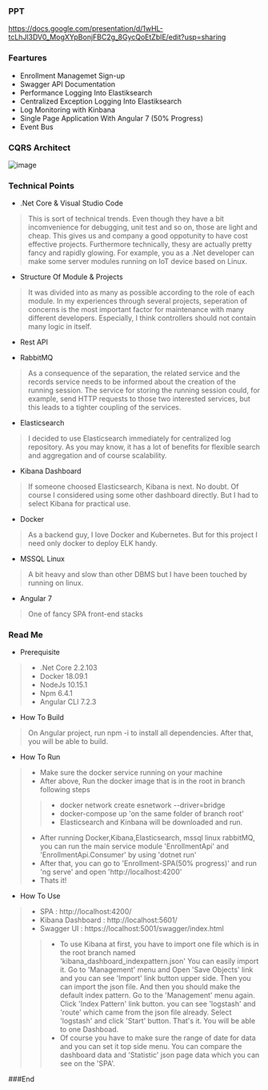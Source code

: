 

### PPT

https://docs.google.com/presentation/d/1wHL-tcLhJl3DV0_MogXYpBonjFBC2g_8GycQoEtZblE/edit?usp=sharing


### Feartures

- Enrollment Managemet Sign-up
- Swagger API Documentation
- Performance Logging Into Elastiksearch
- Centralized Exception Logging Into Elastiksearch 
- Log Monitoring with Kinbana
- Single Page Application With Angular 7 (50% Progress)
- Event Bus

### CQRS Architect
![image](https://drive.google.com/uc?export=view&id=1tnToN4C3DzzjWAOVI4WA26qM-fVWi-FO)


### Technical Points
- .Net Core & Visual Studio Code
>This is sort of technical trends. 
>Even though they have a bit incomvenience for debugging, unit test and so on, those are light and cheap. 
>This gives us and company a good oppotunity to have cost effective projects. 
>Furthermore technically, thesy are actually pretty fancy and rapidly glowing. 
>For example, you as a .Net developer can make some server modules running on IoT device based on Linux.

- Structure Of Module & Projects
>It was divided into as many as possible according to the role of each module. 
>In my experiences through several projects, seperation of concerns is the most important factor for maintenance with many different developers. Especially, I think controllers should not contain many logic in itself.

- Rest API

- RabbitMQ
>As a consequence of the separation, the related service and the records service needs to be informed about the creation of the running session. The service for storing the running session could, for example, send HTTP requests to those two interested services, but this leads to a tighter coupling of the services.

- Elasticsearch
>I decided to use Elasticsearch immediately for centralized log repository.
>As you may know, it has a lot of benefits for flexible search and aggregation and of course scalability. 

- Kibana Dashboard
>If someone choosed Elasticsearch, Kibana is next. No doubt. 
>Of course I considered using some other dashboard directly. But I had to select Kibana for practical use.

- Docker
>As a backend guy, I love Docker and Kubernetes.
>But for this project I need only docker to deploy ELK handy.

- MSSQL Linux
>A bit heavy and slow than other DBMS but I have been touched by running on linux.

- Angular 7
>One of fancy SPA front-end stacks



### Read Me
- Prerequisite
> - .Net Core 2.2.103
> - Docker 18.09.1
> - NodeJs 10.15.1
> - Npm 6.4.1
> - Angular CLI 7.2.3 

- How To Build
> On Angular project, run npm -i to install all dependencies.
> After that, you will be able to build.

- How To Run
> - Make sure the docker service running on your machine 
> - After above, Run the docker image that is in the root in branch following steps
>> - docker network create esnetwork --driver=bridge
>> - docker-compose up 'on the same folder of branch root'
>> - Elasticsearch and Kinbana will be downloaded and run.
> - After running Docker,Kibana,Elasticsearch, mssql linux rabbitMQ, 
you can run the main service module 'EnrollmentApi' and 'EnrollmentApi.Consumer' by using 'dotnet run'
> - After that, you can go to 'Enrollment-SPA(50% progress)' and run 'ng serve' and open 'http://localhost:4200'
> - Thats it!

- How To Use
> - SPA : http://localhost:4200/
> - Kibana Dashboard : http://localhost:5601/
> - Swagger UI : https://localhost:5001/swagger/index.html
>> - To use Kibana at first, you have to import one file which is in the root branch named 'kibana_dashboard_indexpattern.json'
	You can easily import it. Go to 'Management' menu and Open 'Save Objects' link and you can see 'Import' link button upper side.
	Then you can import the json file. And then you should make the default index pattern. Go to the 'Management' menu again.  
	Click 'Index Pattern' link button. you can see 'logstash' and 'route' which came from the json file already.
	Select 'logstash' and click 'Start' button. That's it. You will be able to one Dashboad.
>> - Of course you have to make sure the range of date for data and you can set it top side menu.
>> You can compare the dashboard data and 'Statistic' json page data which you can see on the 'SPA'.

###End